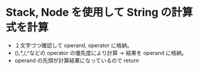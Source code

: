 # Stack, Node を使用して String の計算式を計算

- １文字づつ確認して operand, operator に格納。
- (),\*,/,^などの operator の優先度により計算 → 結果を operand に格納。
- operand の先頭が計算結果になっているので return  
